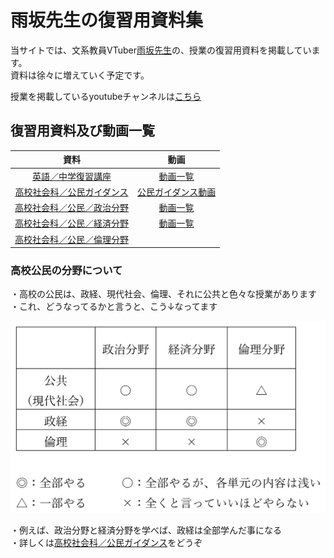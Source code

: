 # 雨坂先生の復習用資料集  
  
当サイトでは、文系教員VTuber[雨坂先生](https://twitter.com/teacheramesaka)の、授業の復習用資料を掲載しています。  
資料は徐々に増えていく予定です。  
  
授業を掲載しているyoutubeチャンネルは[こちら](https://www.youtube.com/channel/UCrht6vxr8hPElHXKxjyJEZA)  
  
  
## 復習用資料及び動画一覧  
  
|資料|動画|
|:----:|:----:|
|[英語／中学復習講座](https://teacheramesaka.github.io/reviewenglishjh/)|[動画一覧](https://teacheramesaka.github.io/reviewenglishjh/LIST.html)|
|[高校社会科／公民ガイダンス](highscoolcivicsguidance.md)|[公民ガイダンス動画](https://www.youtube.com/watch?v=HRJkEYP2FC8)|
|[高校社会科／公民／政治分野](https://teacheramesaka.github.io/highschoolpolitics/)|[動画一覧](https://teacheramesaka.github.io/highschoolpolitics/LIST.html)|
|[高校社会科／公民／経済分野](https://teacheramesaka.github.io/highschooleconomics/)|[動画一覧](https://teacheramesaka.github.io/highschooleconomics/LIST.html)|
|[高校社会科／公民／倫理分野](https://teacheramesaka.github.io/highschoolethics/)||

### 高校公民の分野について
・高校の公民は、政経、現代社会、倫理、それに公共と色々な授業があります  
・これ、どうなってるかと言うと、こう↓なってます  

![](media/highschoolcivicsguidance01.png)

・例えば、政治分野と経済分野を学べば、政経は全部学んだ事になる  
・詳しくは[高校社会科／公民ガイダンス](highscoolcivicsguidance.md)をどうぞ
  